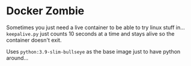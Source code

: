 # Docker Zombie

Sometimes you just need a live container to be able to try linux stuff in...  `keepalive.py` just counts 10 seconds at a time and stays alive so the container doesn't exit.

Uses `python:3.9-slim-bullseye` as the base image just to have python around...
